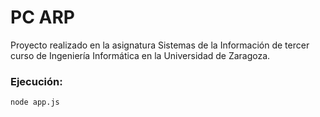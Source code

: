 # PC ARP
Proyecto realizado en la asignatura Sistemas de la Información de tercer curso de Ingeniería Informática en la Universidad de Zaragoza. 
### Ejecución:
```
node app.js
```
